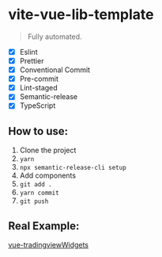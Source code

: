 # vite-vue-lib-template

> Fully automated.

-   [x] Eslint
-   [x] Prettier
-   [x] Conventional Commit
-   [x] Pre-commit
-   [x] Lint-staged
-   [x] Semantic-release
-   [x] TypeScript

## How to use:

1.  Clone the project
2.  `yarn`
3.  `npx semantic-release-cli setup`
4.  Add components
5.  `git add .`
6.  `yarn commit`
7.  `git push`

## Real Example:

[vue-tradingviewWidgets](https://github.com/ehsan-shv/vue-tradingviewWidgets)
